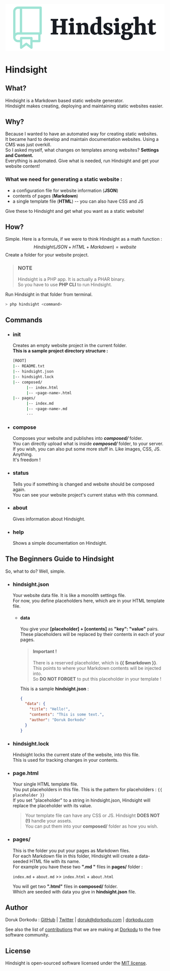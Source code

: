 ![Hindsight Logo](hindsight.png)

# Hindsight

## What?

Hindsight is a Markdown based static website generator. <br>Hindsight makes creating, deploying and maintaining static websites easier.

## Why?

Because I wanted to have an automated way for creating static websites.<br>It became hard to develop and maintain documentation websites. Using a CMS was just overkill.<br>So I asked myself, what changes on templates among websites? **Settings and Content.**<br>Everything is automated. Give what is needed, run Hindsight and get your website content!

### What we need for generating a static website :

- a configuration file for website information (**JSON**)
- contents of pages (**Markdown**)
- a single template file (**HTML**) -- you can also have CSS and JS

Give these to Hindsight and get what you want as a static website!

## How?

Simple. Here is a formula, if we were to think Hindsight as a math function :
$$
Hindsight(JSON+HTML+Markdown) = website
$$
Create a folder for your website project.<br>

> ### NOTE
>
> Hindsight is a PHP app. It is actually a PHAR binary.<br>So you have to use **PHP CLI** to run Hindsight.

Run Hindsight in that folder from terminal.

```bash
> php hindsight <command>
```

## Commands

- ### init

  Creates an empty website project in the current folder.<br>**This is a sample project directory structure :**

  ```bash
  [ROOT]
  |-- README.txt
  |-- hindsight.json
  |-- hindsight.lock
  |-- composed/
  		|-- index.html
  		|-- <page-name>.html
  |-- pages/
  		|-- index.md
  		|-- <page-name>.md
  		···
  ```
  
- ### compose

  Composes your website and publishes into ***composed/*** folder.<br>You can directly upload what is inside ***composed/*** folder, to your server.<br>If you wish, you can also put some more stuff in. Like images, CSS, JS. Anything.<br>It's freedom !

- ### status

  Tells you if something is changed and website should be composed again.<br>You can see your website project's current status with this command.

- ### about

  Gives information about Hindsight.

- ### help

  Shows a simple documentation on Hindsight.

## The Beginners Guide to Hindsight

So, what to do? Well, simple.<br>

- ### hindsight.json

  Your website data file. It is like a monolith settings file.<br>For now, you define placeholders here, which are in your HTML template file.

  - #### data

    You give your **[placeholder] + [contents]** as **"key": "value"** pairs.<br>These placeholders will be replaced by their contents in each of your pages.  
    
    > #### Important !
    >
    > There is a reserved placeholder, which is **{{ $markdown }}**.<br>This points to where your Markdown contents will be injected into.<br>So **DO NOT FORGET** to put this placeholder in your template !
    
    This is a sample **hindsight.json** :
    
    ```json
    {
      "data": {
        "title": "Hello!",
        "contents": "This is some text.",
        "author": "Doruk Dorkodu"
      }
    }
    ```
    
    
  
- ### hindsight.lock

  Hindsight locks the current state of the website, into this file.<br>This is used for tracking changes in your contents.

- ### page.html

  Your single HTML template file.<br>You put placeholders in this file. This is the pattern for placeholders : `{{ placeholder }}`<br>If you set "placeholder" to a string in hindsight.json, Hindsight will replace the placeholder with its value.
  
  > Your template file can have any CSS or JS. Hindsight **DOES NOT (!)** handle your assets.<br>You can put them into your **composed/** folder as how you wish.<br>
  
- ### pages/

  This is the folder you put your pages as Markdown files.<br>For each Markdown file in this folder, Hindsight will create a data-seeded HTML file with its name.<br>For example you have these two **".md "** files in **pages/** folder :

  `index.md` + `about.md` 	>>	 `index.html` + `about.html`

  You will get two **".html"** files in **composed/** folder.<br>Which are seeded with data you give in **hindsight.json** file. 

## Author

Doruk Dorkodu : [GitHub](https://github.com/dorukdorkodu)  | [Twitter](https://twitter.com/dorukdorkodu) | [doruk@dorkodu.com](mailto:doruk@dorkodu.com) | [dorkodu.com](https://dorkodu.com)

See also the list of [contributions](https://libre.dorkodu.com) that we are making at [Dorkodu](dorkodu.com) to the free software community.

## License

Hindsight is open-sourced software licensed under the [MIT license](LICENSE).
